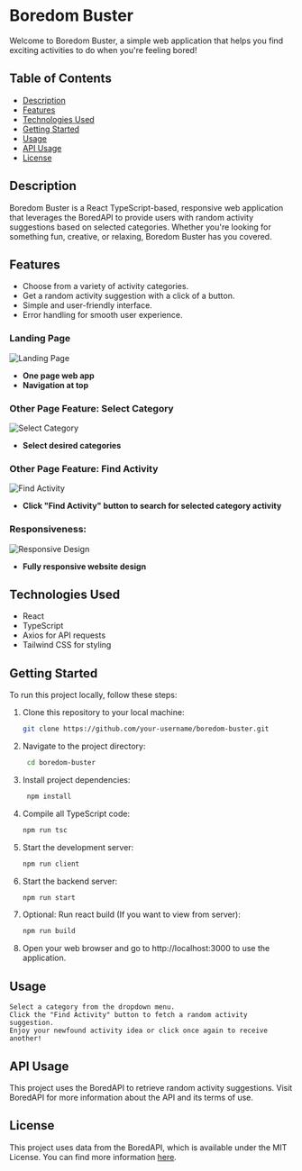 # Boredom Buster

Welcome to Boredom Buster, a simple web application that helps you find exciting activities to do when you're feeling bored!

## Table of Contents

- [Description](#description)
- [Features](#features)
- [Technologies Used](#technologies-used)
- [Getting Started](#getting-started)
- [Usage](#usage)
- [API Usage](#api-usage)
- [License](#license)

## Description

Boredom Buster is a React TypeScript-based, responsive web application that leverages the BoredAPI to provide users with random activity suggestions based on selected categories. Whether you're looking for something fun, creative, or relaxing, Boredom Buster has you covered.

## Features

- Choose from a variety of activity categories.
- Get a random activity suggestion with a click of a button.
- Simple and user-friendly interface.
- Error handling for smooth user experience.

### Landing Page

![Landing Page](../boredom-buster/client/public/images/boredom-buster-landing-page.png)

- **One page web app**
- **Navigation at top**

### Other Page Feature: Select Category

![Select Category](../boredom-buster/client/public/images/boredom-buster-landing-page-select-category.png)

- **Select desired categories**

### Other Page Feature: Find Activity

![Find Activity](../boredom-buster/client/public/images/boredom-buster-landing-page-find-activity.png)

- **Click "Find Activity" button to search for selected category activity**

### Responsiveness:

![Responsive Design](../boredom-buster/client/public/images/boredom-buster-responsiveness.gif)

- **Fully responsive website design**

## Technologies Used

- React
- TypeScript
- Axios for API requests
- Tailwind CSS for styling

## Getting Started

To run this project locally, follow these steps:

1. Clone this repository to your local machine:

   ```bash
   git clone https://github.com/your-username/boredom-buster.git

   ```

2. Navigate to the project directory:

   ```bash
    cd boredom-buster

   ```

3. Install project dependencies:

   ```bash
    npm install

   ```

4. Compile all TypeScript code:

   ```bash
   npm run tsc
   ```

5. Start the development server:

   ```bash
   npm run client

   ```

6. Start the backend server:

   ```bash
   npm run start

   ```

7. Optional: Run react build (If you want to view from server):

   ```bash
   npm run build

   ```

8. Open your web browser and go to http://localhost:3000 to use the application.

## Usage

    Select a category from the dropdown menu.
    Click the "Find Activity" button to fetch a random activity suggestion.
    Enjoy your newfound activity idea or click once again to receive another!

## API Usage

This project uses the BoredAPI to retrieve random activity suggestions. Visit BoredAPI for more information about the API and its terms of use.

## License

This project uses data from the BoredAPI, which is available under the MIT License. You can find more information [here](https://www.boredapi.com/about).
